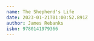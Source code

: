 ```yaml
---
name: The Shepherd's Life
date: 2023-01-21T01:00:52.891Z
author: James Rebanks
isbn: 9780141979366
---
```

